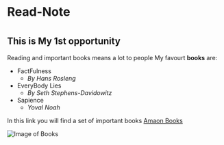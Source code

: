 # Read-Note
# 
## This is My 1st opportunity
Reading and important books means a lot to people
My favourt **books** are:
* FactFulness
  * *By Hans Rosleng*
* EveryBody Lies
  * *By Seth Stephens-Davidowitz*
* Sapience
  * *Yoval Noah*
  
In this link you will find a set of important books [Amaon Books](https://www.amazon.com/Factfulness-Reasons-World-Things-Better-ebook/dp/B0756J1LLV/ref=sr_1_1?crid=JIWU98KIM202&dchild=1&keywords=factfulness&qid=1619954792&s=digital-text&sprefix=Fact%2Cdigital-text%2C333&sr=1-1)

![Image of Books](https://d2r68eeixpqexd.cloudfront.net/41fd2ced63aa8d47a3142fa4cd46849b.jpg)
